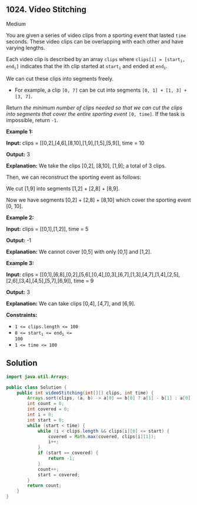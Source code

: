 ## 1024\. Video Stitching

Medium

You are given a series of video clips from a sporting event that lasted `time` seconds. These video clips can be overlapping with each other and have varying lengths.

Each video clip is described by an array `clips` where <code>clips[i] = [start<sub>i</sub>, end<sub>i</sub>]</code> indicates that the ith clip started at <code>start<sub>i</sub></code> and ended at <code>end<sub>i</sub></code>.

We can cut these clips into segments freely.

*   For example, a clip `[0, 7]` can be cut into segments `[0, 1] + [1, 3] + [3, 7]`.

Return _the minimum number of clips needed so that we can cut the clips into segments that cover the entire sporting event_ `[0, time]`. If the task is impossible, return `-1`.

**Example 1:**

**Input:** clips = \[\[0,2],[4,6],[8,10],[1,9],[1,5],[5,9]], time = 10

**Output:** 3

**Explanation:** We take the clips [0,2], [8,10], [1,9]; a total of 3 clips. 

Then, we can reconstruct the sporting event as follows: 

We cut [1,9] into segments [1,2] + [2,8] + [8,9]. 

Now we have segments [0,2] + [2,8] + [8,10] which cover the sporting event [0, 10].

**Example 2:**

**Input:** clips = \[\[0,1],[1,2]], time = 5

**Output:** -1

**Explanation:** We cannot cover [0,5] with only [0,1] and [1,2].

**Example 3:**

**Input:** clips = \[\[0,1],[6,8],[0,2],[5,6],[0,4],[0,3],[6,7],[1,3],[4,7],[1,4],[2,5],[2,6],[3,4],[4,5],[5,7],[6,9]], time = 9

**Output:** 3

**Explanation:** We can take clips [0,4], [4,7], and [6,9].

**Constraints:**

*   `1 <= clips.length <= 100`
*   <code>0 <= start<sub>i</sub> <= end<sub>i</sub> <= 100</code>
*   `1 <= time <= 100`

## Solution

```java
import java.util.Arrays;

public class Solution {
    public int videoStitching(int[][] clips, int time) {
        Arrays.sort(clips, (a, b) -> a[0] == b[0] ? a[1] - b[1] : a[0] - b[0]);
        int count = 0;
        int covered = 0;
        int i = 0;
        int start = 0;
        while (start < time) {
            while (i < clips.length && clips[i][0] <= start) {
                covered = Math.max(covered, clips[i][1]);
                i++;
            }
            if (start == covered) {
                return -1;
            }
            count++;
            start = covered;
        }
        return count;
    }
}
```